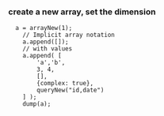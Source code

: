 ### create a new array, set the dimension

```luceescript+trycf
  a = arrayNew(1);
    // Implicit array notation
    a.append([]);
    // with values
    a.append( [
        'a','b',
        3, 4,
        [],
        {complex: true},
        queryNew("id,date")
    ] );
    dump(a);
```